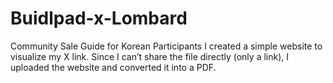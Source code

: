 # Buidlpad-x-Lombard
Community Sale Guide for Korean Participants
I created a simple website to visualize my X link. Since I can’t share the file directly (only a link), I uploaded the website and converted it into a PDF.

